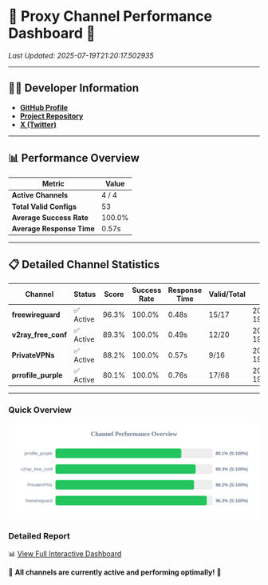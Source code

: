 # 🌟 Proxy Channel Performance Dashboard 🌟

_Last Updated: 2025-07-19T21:20:17.502935_

---

## 👩‍💻 Developer Information

- **[GitHub Profile](https://github.com/4n0nymou3)**  
- **[Project Repository](https://github.com/4n0nymou3/multi-proxy-config-fetcher)**  
- **[X (Twitter)](https://x.com/4n0nymou3)**  

---

## 📊 Performance Overview

| Metric                | Value       |
|-----------------------|-------------|
| **Active Channels**   | 4 / 4       |
| **Total Valid Configs** | 53          |
| **Average Success Rate** | 100.0%      |
| **Average Response Time** | 0.57s       |

---

## 📋 Detailed Channel Statistics

| Channel          | Status     | Score  | Success Rate | Response Time | Valid/Total | Last Success               |
|------------------|------------|--------|--------------|---------------|-------------|----------------------------|
| **freewireguard**  | ✅ Active  | 96.3%  | 100.0% | 0.48s         | 15/17       | 2025-07-19T21:20:17.501168 |
| **v2ray_free_conf**  | ✅ Active  | 89.3%  | 100.0% | 0.49s         | 12/20       | 2025-07-19T21:20:16.384526 |
| **PrivateVPNs**  | ✅ Active  | 88.2%  | 100.0% | 0.57s         | 9/16       | 2025-07-19T21:20:16.991208 |
| **prrofile_purple**  | ✅ Active  | 80.1%  | 100.0% | 0.76s         | 17/68       | 2025-07-19T21:20:15.811406 |

---

### Quick Overview
<div align="center">
  <a href="https://raw.githubusercontent.com/nullluser/NullRepo/refs/heads/main/assets/channel_stats_chart.svg">
    <img src="https://raw.githubusercontent.com/nullluser/NullRepo/refs/heads/main/assets/channel_stats_chart.svg" alt="Source Performance Statistics" width="800">
  </a>
</div>

### Detailed Report
📊 [View Full Interactive Dashboard](https://htmlpreview.github.io/?https://github.com/nullluser/NullRepo/blob/main/assets/performance_report.html)

🎉 **All channels are currently active and performing optimally!** 🎉
